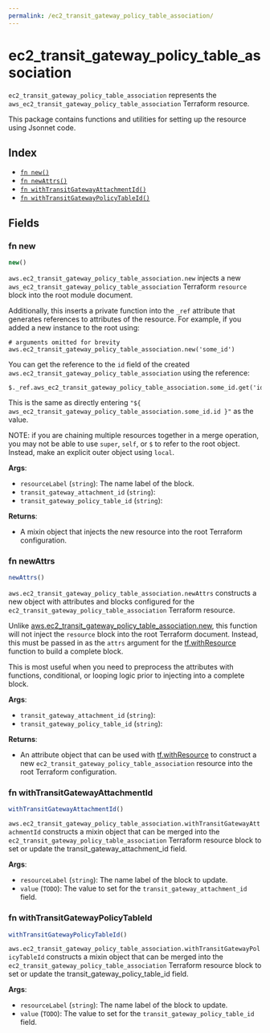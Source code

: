 ```yaml
---
permalink: /ec2_transit_gateway_policy_table_association/
---
```


# ec2_transit_gateway_policy_table_association

`ec2_transit_gateway_policy_table_association` represents the `aws_ec2_transit_gateway_policy_table_association` Terraform resource.



This package contains functions and utilities for setting up the resource using Jsonnet code.


## Index

* [`fn new()`](#fn-new)
* [`fn newAttrs()`](#fn-newattrs)
* [`fn withTransitGatewayAttachmentId()`](#fn-withtransitgatewayattachmentid)
* [`fn withTransitGatewayPolicyTableId()`](#fn-withtransitgatewaypolicytableid)

## Fields

### fn new

```ts
new()
```


`aws.ec2_transit_gateway_policy_table_association.new` injects a new `aws_ec2_transit_gateway_policy_table_association` Terraform `resource`
block into the root module document.

Additionally, this inserts a private function into the `_ref` attribute that generates references to attributes of the
resource. For example, if you added a new instance to the root using:

    # arguments omitted for brevity
    aws.ec2_transit_gateway_policy_table_association.new('some_id')

You can get the reference to the `id` field of the created `aws.ec2_transit_gateway_policy_table_association` using the reference:

    $._ref.aws_ec2_transit_gateway_policy_table_association.some_id.get('id')

This is the same as directly entering `"${ aws_ec2_transit_gateway_policy_table_association.some_id.id }"` as the value.

NOTE: if you are chaining multiple resources together in a merge operation, you may not be able to use `super`, `self`,
or `$` to refer to the root object. Instead, make an explicit outer object using `local`.

**Args**:
  - `resourceLabel` (`string`): The name label of the block.
  - `transit_gateway_attachment_id` (`string`): 
  - `transit_gateway_policy_table_id` (`string`): 

**Returns**:
- A mixin object that injects the new resource into the root Terraform configuration.


### fn newAttrs

```ts
newAttrs()
```


`aws.ec2_transit_gateway_policy_table_association.newAttrs` constructs a new object with attributes and blocks configured for the `ec2_transit_gateway_policy_table_association`
Terraform resource.

Unlike [aws.ec2_transit_gateway_policy_table_association.new](#fn-ec2transitgatewaypolicytableassociationnew), this function will not inject the `resource`
block into the root Terraform document. Instead, this must be passed in as the `attrs` argument for the
[tf.withResource](https://github.com/tf-libsonnet/core/tree/main/docs#fn-withresource) function to build a complete block.

This is most useful when you need to preprocess the attributes with functions, conditional, or looping logic prior to
injecting into a complete block.

**Args**:
  - `transit_gateway_attachment_id` (`string`): 
  - `transit_gateway_policy_table_id` (`string`): 

**Returns**:
  - An attribute object that can be used with [tf.withResource](https://github.com/tf-libsonnet/core/tree/main/docs#fn-withresource) to construct a new `ec2_transit_gateway_policy_table_association` resource into the root Terraform configuration.


### fn withTransitGatewayAttachmentId

```ts
withTransitGatewayAttachmentId()
```

`aws.ec2_transit_gateway_policy_table_association.withTransitGatewayAttachmentId` constructs a mixin object that can be merged into the `ec2_transit_gateway_policy_table_association`
Terraform resource block to set or update the transit_gateway_attachment_id field.



**Args**:
  - `resourceLabel` (`string`): The name label of the block to update.
  - `value` (`TODO`): The value to set for the `transit_gateway_attachment_id` field.


### fn withTransitGatewayPolicyTableId

```ts
withTransitGatewayPolicyTableId()
```

`aws.ec2_transit_gateway_policy_table_association.withTransitGatewayPolicyTableId` constructs a mixin object that can be merged into the `ec2_transit_gateway_policy_table_association`
Terraform resource block to set or update the transit_gateway_policy_table_id field.



**Args**:
  - `resourceLabel` (`string`): The name label of the block to update.
  - `value` (`TODO`): The value to set for the `transit_gateway_policy_table_id` field.
